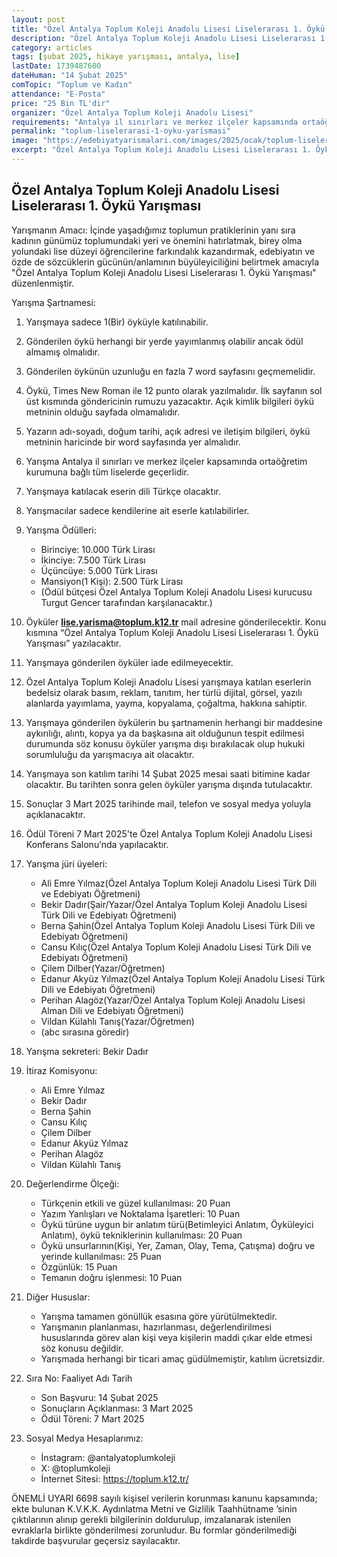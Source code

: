 ```yaml
---
layout: post
title: "Özel Antalya Toplum Koleji Anadolu Lisesi Liselerarası 1. Öykü Yarışması"
description: "Özel Antalya Toplum Koleji Anadolu Lisesi Liselerarası 1. Öykü Yarışması düzenleniyor."
category: articles
tags: [şubat 2025, hikaye yarışması, antalya, lise]
lastDate: 1739487600
dateHuman: "14 Şubat 2025"
comTopic: "Toplum ve Kadın"
attendance: "E-Posta"
price: "25 Bin TL'dir"
organizer: "Özel Antalya Toplum Koleji Anadolu Lisesi"
requirements: "Antalya il sınırları ve merkez ilçeler kapsamında ortaöğretim kurumuna bağlı tüm liselerde geçerlidir"
permalink: "toplum-liselerarasi-1-oyku-yarismasi"
image: "https://edebiyatyarismalari.com/images/2025/ocak/toplum-liselerarasi-1-oyku-yarismasi.jpg"
excerpt: "Özel Antalya Toplum Koleji Anadolu Lisesi Liselerarası 1. Öykü Yarışması düzenleniyor."
---
```


## Özel Antalya Toplum Koleji Anadolu Lisesi Liselerarası 1. Öykü Yarışması

Yarışmanın Amacı: İçinde yaşadığımız toplumun pratiklerinin yanı sıra kadının günümüz toplumundaki yeri ve önemini hatırlatmak, birey olma yolundaki lise düzeyi öğrencilerine farkındalık kazandırmak, edebiyatın ve özde de sözcüklerin gücünün/anlamının büyüleyiciliğini belirtmek amacıyla "Özel Antalya Toplum Koleji Anadolu Lisesi Liselerarası 1. Öykü Yarışması" düzenlenmiştir.  

Yarışma Şartnamesi:

1. Yarışmaya sadece 1(Bir) öyküyle katılınabilir.
2. Gönderilen öykü herhangi bir yerde yayımlanmış olabilir ancak ödül almamış olmalıdır.
3. Gönderilen öykünün uzunluğu en fazla 7 word sayfasını geçmemelidir.
4. Öykü, Times New Roman ile 12 punto olarak yazılmalıdır. İlk sayfanın sol üst kısmında göndericinin rumuzu yazacaktır. Açık kimlik bilgileri öykü metninin olduğu sayfada olmamalıdır.
5. Yazarın adı-soyadı, doğum tarihi, açık adresi ve iletişim bilgileri, öykü metninin haricinde bir word sayfasında yer almalıdır.
6. Yarışma Antalya il sınırları ve merkez ilçeler kapsamında ortaöğretim kurumuna bağlı tüm liselerde geçerlidir.
7. Yarışmaya katılacak eserin dili Türkçe olacaktır.
8. Yarışmacılar sadece kendilerine ait eserle katılabilirler.
9. Yarışma Ödülleri:
    - Birinciye: 10.000 Türk Lirası
    - İkinciye: 7.500 Türk Lirası
    - Üçüncüye: 5.000 Türk Lirası
    - Mansiyon(1 Kişi): 2.500 Türk Lirası 
    - (Ödül bütçesi Özel Antalya Toplum Koleji Anadolu Lisesi kurucusu Turgut Gencer tarafından karşılanacaktır.)
10. Öyküler **lise.yarisma@toplum.k12.tr** mail adresine gönderilecektir. Konu kısmına “Özel Antalya Toplum Koleji Anadolu Lisesi Liselerarası 1. Öykü Yarışması” yazılacaktır.
11. Yarışmaya gönderilen öyküler iade edilmeyecektir. 
12. Özel Antalya Toplum Koleji Anadolu Lisesi yarışmaya katılan eserlerin bedelsiz olarak basım, reklam, tanıtım, her türlü dijital, görsel, yazılı alanlarda yayımlama, yayma, kopyalama, çoğaltma, hakkına sahiptir.
13. Yarışmaya gönderilen öykülerin bu şartnamenin herhangi bir maddesine aykırılığı, alıntı, kopya ya da başkasına ait olduğunun tespit edilmesi durumunda söz konusu öyküler yarışma dışı bırakılacak olup hukuki sorumluluğu da yarışmacıya ait olacaktır.
14. Yarışmaya son katılım tarihi 14 Şubat 2025 mesai saati bitimine kadar olacaktır. Bu tarihten sonra gelen öyküler yarışma dışında tutulacaktır. 
15. Sonuçlar 3 Mart 2025 tarihinde mail, telefon ve sosyal medya yoluyla açıklanacaktır.  
16. Ödül Töreni  7 Mart 2025'te Özel Antalya Toplum Koleji Anadolu Lisesi Konferans Salonu’nda yapılacaktır. 
17. Yarışma jüri üyeleri:
    - Ali Emre Yılmaz(Özel Antalya Toplum Koleji Anadolu Lisesi Türk Dili ve Edebiyatı Öğretmeni)
    - Bekir Dadır(Şair/Yazar/Özel Antalya Toplum Koleji Anadolu Lisesi Türk Dili ve Edebiyatı Öğretmeni)
    - Berna Şahin(Özel Antalya Toplum Koleji Anadolu Lisesi Türk Dili ve Edebiyatı Öğretmeni)
    - Cansu Kılıç(Özel Antalya Toplum Koleji Anadolu Lisesi Türk Dili ve Edebiyatı Öğretmeni)
    - Çilem Dilber(Yazar/Öğretmen) 
    - Edanur Akyüz Yılmaz(Özel Antalya Toplum Koleji Anadolu Lisesi Türk Dili ve Edebiyatı Öğretmeni)
    - Perihan Alagöz(Yazar/Özel Antalya Toplum Koleji Anadolu Lisesi Alman Dili ve Edebiyatı Öğretmeni)
    - Vildan Külahlı Tanış(Yazar/Öğretmen)
    - (abc sırasına göredir)
18. Yarışma sekreteri: Bekir Dadır
19. İtiraz Komisyonu:
    - Ali Emre Yılmaz
    - Bekir Dadır
    - Berna Şahin
    - Cansu Kılıç
    - Çilem Dilber
    - Edanur Akyüz Yılmaz
    - Perihan Alagöz
    - Vildan Külahlı Tanış
20. Değerlendirme Ölçeği:
    - Türkçenin etkili ve güzel kullanılması: 20 Puan
    - Yazım Yanlışları ve Noktalama İşaretleri: 10 Puan
    - Öykü türüne uygun bir anlatım türü(Betimleyici Anlatım, Öyküleyici Anlatım), öykü tekniklerinin kullanılması: 20 Puan
    - Öykü unsurlarının(Kişi, Yer, Zaman, Olay, Tema, Çatışma) doğru ve yerinde kullanılması: 25 Puan
    - Özgünlük: 15 Puan
    - Temanın doğru işlenmesi: 10 Puan
21. Diğer Hususlar: 
    - Yarışma tamamen gönüllük esasına göre yürütülmektedir.
    - Yarışmanın planlanması, hazırlanması, değerlendirilmesi hususlarında görev alan kişi veya kişilerin maddi çıkar elde etmesi söz konusu değildir.
    - Yarışmada herhangi bir ticari amaç güdülmemiştir, katılım ücretsizdir. 

22. Sıra No: Faaliyet Adı Tarih
    - Son Başvuru: 14 Şubat 2025
    - Sonuçların Açıklanması: 3 Mart 2025
    - Ödül Töreni: 7 Mart 2025

23. Sosyal Medya Hesaplarımız: 
    - İnstagram: @antalyatoplumkoleji
    - X: @toplumkoleji
    - İnternet Sitesi: https://toplum.k12.tr/

ÖNEMLİ UYARI
6698 sayılı kişisel verilerin korunması kanunu kapsamında; ekte bulunan K.V.K.K. Aydınlatma Metni ve Gizlilik Taahhütname ’sinin çıktılarının alınıp gerekli bilgilerinin doldurulup, imzalanarak istenilen evraklarla birlikte gönderilmesi zorunludur. 
Bu formlar gönderilmediği takdirde başvurular geçersiz sayılacaktır.
